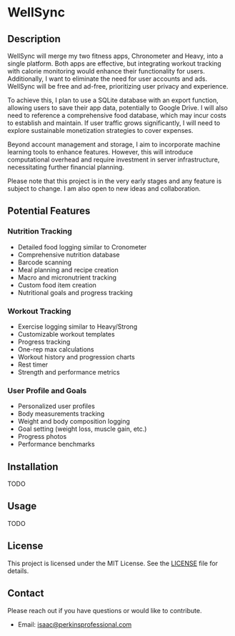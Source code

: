 # WellSync

## Description

WellSync will merge my two fitness apps, Chronometer and Heavy, into a single platform. Both apps are effective, but integrating workout tracking with calorie monitoring would enhance their functionality for users. Additionally, I want to eliminate the need for user accounts and ads. WellSync will be free and ad-free, prioritizing user privacy and experience.

To achieve this, I plan to use a SQLite database with an export function, allowing users to save their app data, potentially to Google Drive. I will also need to reference a comprehensive food database, which may incur costs to establish and maintain. If user traffic grows significantly, I will need to explore sustainable monetization strategies to cover expenses.

Beyond account management and storage, I aim to incorporate machine learning tools to enhance features. However, this will introduce computational overhead and require investment in server infrastructure, necessitating further financial planning.

Please note that this project is in the very early stages and any feature is subject to change. I am also open to new ideas and collaboration.

## Potential Features

### Nutrition Tracking

- Detailed food logging similar to Cronometer
- Comprehensive nutrition database
- Barcode scanning
- Meal planning and recipe creation
- Macro and micronutrient tracking
- Custom food item creation
- Nutritional goals and progress tracking

### Workout Tracking

- Exercise logging similar to Heavy/Strong
- Customizable workout templates
- Progress tracking
- One-rep max calculations
- Workout history and progression charts
- Rest timer
- Strength and performance metrics

### User Profile and Goals

- Personalized user profiles
- Body measurements tracking
- Weight and body composition logging
- Goal setting (weight loss, muscle gain, etc.)
- Progress photos
- Performance benchmarks

## Installation

TODO

## Usage

TODO

## License

This project is licensed under the MIT License. See the [LICENSE](LICENSE) file for details.

## Contact

Please reach out if you have questions or would like to contribute.

- Email: isaac@perkinsprofessional.com
